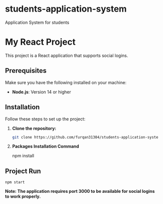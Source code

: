 # students-application-system
 Application System for students

# My React Project

This project is a React application that supports social logins. 

## Prerequisites

Make sure you have the following installed on your machine:

- **Node.js**: Version 14 or higher

## Installation

Follow these steps to set up the project:

1. **Clone the repository:**

   ```bash
   git clone https://github.com/furqan31304/students-application-system.git

2. **Packages Installation Command**

    npm install

## Project Run

    npm start

**Note: The application requires port 3000 to be available for social logins to work properly.**